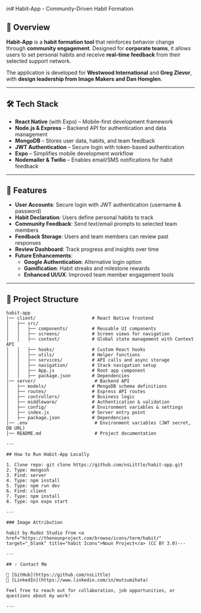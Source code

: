 in# Habit-App - Community-Driven Habit Formation

## 🚀 Overview

**Habit-App** is a **habit formation tool** that reinforces behavior change through **community engagement**. Designed for **corporate teams**, it allows users to set personal habits and receive **real-time feedback** from their selected support network.

The application is developed for **Westwood International** and **Greg Zlevor**, with **design leadership from Image Makers and Dan Homglen**.

---

## 🛠 Tech Stack

- **React Native** (with Expo) – Mobile-first development framework
- **Node.js & Express** – Backend API for authentication and data management
- **MongoDB** – Stores user data, habits, and team feedback
- **JWT Authentication** – Secure login with token-based authentication
- **Expo** – Simplifies mobile development workflow
- **Nodemailer & Twilio** – Enables email/SMS notifications for habit feedback

---

## 📌 Features

- **User Accounts**: Secure login with JWT authentication (username & password)
- **Habit Declaration**: Users define personal habits to track
- **Community Feedback**: Send text/email prompts to selected team members
- **Feedback Storage**: Users and team members can review past responses
- **Review Dashboard**: Track progress and insights over time
- **Future Enhancements**:
  - **Google Authentication**: Alternative login option
  - **Gamification**: Habit streaks and milestone rewards
  - **Enhanced UI/UX**: Improved team member engagement tools

---

## 📂 Project Structure

```plaintext
habit-app
│── client/                     # React Native frontend
│   ├── src/
│   │   ├── components/         # Reusable UI components
│   │   ├── screens/            # Screen views for navigation
│   │   ├── context/            # Global state management with Context API
│   │   ├── hooks/              # Custom React hooks
│   │   ├── utils/              # Helper functions
│   │   ├── services/           # API calls and async storage
│   │   ├── navigation/         # Stack navigation setup
│   │   ├── App.js              # Root app component
│   │   ├── package.json        # Dependencies
│── server/                      # Backend API
│   ├── models/                 # MongoDB schema definitions
│   ├── routes/                 # Express API routes
│   ├── controllers/            # Business logic
│   ├── middleware/             # Authentication & validation
│   ├── config/                 # Environment variables & settings
│   ├── index.js                # Server entry point
│   ├── package.json            # Dependencies
│── .env                         # Environment variables (JWT secret, DB URL)
│── README.md                    # Project documentation

---

## How to Run Habit-App Locally

1. Clone repo: git clone https://github.com/nsLittle/habit-app.git
2. Type: mongosh
3. Find: server
4. Type: npm install
5. Type: npm run dev
6. Find: client
7. Type: npm install
8. Type: npx expo start

---

### Image Attribution

habit by Rudez Studio from <a href="https://thenounproject.com/browse/icons/term/habit/" target="_blank" title="habit Icons">Noun Project</a> (CC BY 3.0)---

---

## 💡 Contact Me

🔗 [GitHub](https://github.com/nsLittle)
🔗 [LinkedIn](https://www.linkedin.com/in/mutsumihata)

Feel free to reach out for collaboration, job opportunities, or questions about my work!

---
```
